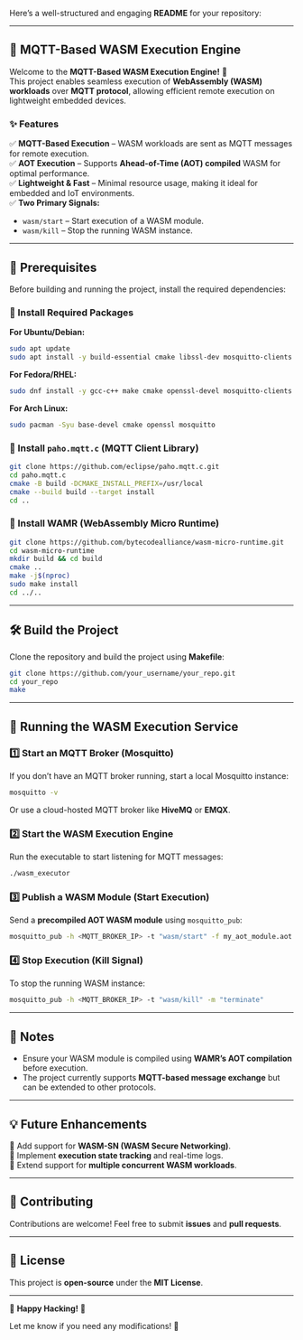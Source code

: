 Here’s a well-structured and engaging **README** for your repository:  

---

## **🚀 MQTT-Based WASM Execution Engine**  

Welcome to the **MQTT-Based WASM Execution Engine!** 🎉  
This project enables seamless execution of **WebAssembly (WASM) workloads** over **MQTT protocol**, allowing efficient remote execution on lightweight embedded devices.  

### **✨ Features**  
✅ **MQTT-Based Execution** – WASM workloads are sent as MQTT messages for remote execution.  
✅ **AOT Execution** – Supports **Ahead-of-Time (AOT) compiled** WASM for optimal performance.  
✅ **Lightweight & Fast** – Minimal resource usage, making it ideal for embedded and IoT environments.  
✅ **Two Primary Signals:**  
   - `wasm/start` – Start execution of a WASM module.  
   - `wasm/kill` – Stop the running WASM instance.  

---

## **📌 Prerequisites**  

Before building and running the project, install the required dependencies:  

### **🔹 Install Required Packages**  
**For Ubuntu/Debian:**  
```bash
sudo apt update
sudo apt install -y build-essential cmake libssl-dev mosquitto-clients
```

**For Fedora/RHEL:**  
```bash
sudo dnf install -y gcc-c++ make cmake openssl-devel mosquitto-clients
```

**For Arch Linux:**  
```bash
sudo pacman -Syu base-devel cmake openssl mosquitto
```

### **🔹 Install `paho.mqtt.c` (MQTT Client Library)**  
```bash
git clone https://github.com/eclipse/paho.mqtt.c.git
cd paho.mqtt.c
cmake -B build -DCMAKE_INSTALL_PREFIX=/usr/local
cmake --build build --target install
cd ..
```

### **🔹 Install WAMR (WebAssembly Micro Runtime)**  
```bash
git clone https://github.com/bytecodealliance/wasm-micro-runtime.git
cd wasm-micro-runtime
mkdir build && cd build
cmake ..
make -j$(nproc)
sudo make install
cd ../..
```

---

## **🛠️ Build the Project**  

Clone the repository and build the project using **Makefile**:  
```bash
git clone https://github.com/your_username/your_repo.git
cd your_repo
make
```

---

## **🚀 Running the WASM Execution Service**  

### **1️⃣ Start an MQTT Broker (Mosquitto)**
If you don’t have an MQTT broker running, start a local Mosquitto instance:  
```bash
mosquitto -v
```
Or use a cloud-hosted MQTT broker like **HiveMQ** or **EMQX**.

### **2️⃣ Start the WASM Execution Engine**
Run the executable to start listening for MQTT messages:  
```bash
./wasm_executor
```

### **3️⃣ Publish a WASM Module (Start Execution)**
Send a **precompiled AOT WASM module** using `mosquitto_pub`:  
```bash
mosquitto_pub -h <MQTT_BROKER_IP> -t "wasm/start" -f my_aot_module.aot
```

### **4️⃣ Stop Execution (Kill Signal)**
To stop the running WASM instance:  
```bash
mosquitto_pub -h <MQTT_BROKER_IP> -t "wasm/kill" -m "terminate"
```

---

## **📌 Notes**  
- Ensure your WASM module is compiled using **WAMR’s AOT compilation** before execution.  
- The project currently supports **MQTT-based message exchange** but can be extended to other protocols.  

---

## **💡 Future Enhancements**  
🔹 Add support for **WASM-SN (WASM Secure Networking)**.  
🔹 Implement **execution state tracking** and real-time logs.  
🔹 Extend support for **multiple concurrent WASM workloads**.  

---

## **🤝 Contributing**  
Contributions are welcome! Feel free to submit **issues** and **pull requests**.  

---

## **📜 License**  
This project is **open-source** under the **MIT License**.  

---

🚀 **Happy Hacking!** 🎯  

Let me know if you need any modifications! 🚀
